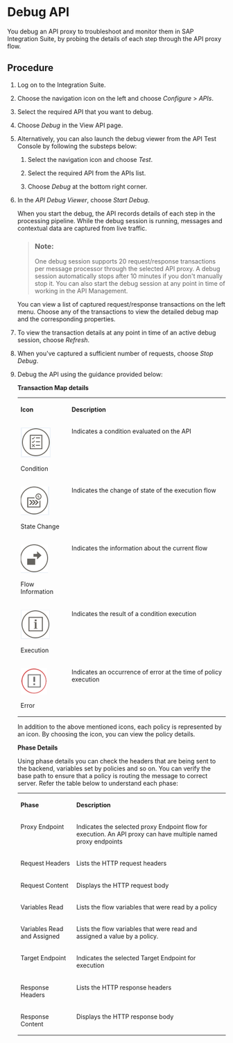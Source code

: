 <!-- loiofb2c7aa34cdc443294a325ccb7876785 -->

# Debug API

You debug an API proxy to troubleshoot and monitor them in SAP Integration Suite, by probing the details of each step through the API proxy flow.



## Procedure

1.  Log on to the Integration Suite.

2.  Choose the navigation icon on the left and choose *Configure* \> *APIs*.

3.  Select the required API that you want to debug.

4.  Choose *Debug* in the View API page.

5.  Alternatively, you can also launch the debug viewer from the API Test Console by following the substeps below:

    1.  Select the navigation icon and choose *Test*.

    2.  Select the required API from the APIs list.

    3.  Choose *Debug* at the bottom right corner.


6.  In the *API Debug Viewer*, choose *Start Debug*.

    When you start the debug, the API records details of each step in the processing pipeline. While the debug session is running, messages and contextual data are captured from live traffic.

    > ### Note:  
    > One debug session supports 20 request/response transactions per message processor through the selected API proxy. A debug session automatically stops after 10 minutes if you don't manually stop it. You can also start the debug session at any point in time of working in the API Management.

    You can view a list of captured request/response transactions on the left menu. Choose any of the transactions to view the detailed debug map and the corresponding properties.

7.  To view the transaction details at any point in time of an active debug session, choose *Refresh*.

8.  When you've captured a sufficient number of requests, choose *Stop Debug*.

9.  Debug the API using the guidance provided below:

    **Transaction Map details**


    <table>
    <tr>
    <th valign="top">

    Icon


    
    </th>
    <th valign="top">

    Description


    
    </th>
    </tr>
    <tr>
    <td valign="top">
    
    ![](images/Condition_Debug_7f30242.png)

    Condition


    
    </td>
    <td valign="top">
    
    Indicates a condition evaluated on the API


    
    </td>
    </tr>
    <tr>
    <td valign="top">
    
    ![](images/StateChange_Debug_bec35ed.png)

    State Change


    
    </td>
    <td valign="top">
    
    Indicates the change of state of the execution flow


    
    </td>
    </tr>
    <tr>
    <td valign="top">
    
    ![](images/Normal_3cefefd.png)

    Flow Information


    
    </td>
    <td valign="top">
    
    Indicates the information about the current flow


    
    </td>
    </tr>
    <tr>
    <td valign="top">
    
    ![](images/Info_Debug_8db3fb6.png)

    Execution


    
    </td>
    <td valign="top">
    
    Indicates the result of a condition execution


    
    </td>
    </tr>
    <tr>
    <td valign="top">
    
    ![](images/Error_Debug_cc46eac.png)

    Error


    
    </td>
    <td valign="top">
    
    Indicates an occurrence of error at the time of policy execution


    
    </td>
    </tr>
    </table>
    
    In addition to the above mentioned icons, each policy is represented by an icon. By choosing the icon, you can view the policy details.

    **Phase Details**

    Using phase details you can check the headers that are being sent to the backend, variables set by policies and so on. You can verify the base path to ensure that a policy is routing the message to correct server. Refer the table below to understand each phase:


    <table>
    <tr>
    <th valign="top">

    Phase


    
    </th>
    <th valign="top">

    Description


    
    </th>
    </tr>
    <tr>
    <td valign="top">
    
    Proxy Endpoint


    
    </td>
    <td valign="top">
    
    Indicates the selected proxy Endpoint flow for execution. An API proxy can have multiple named proxy endpoints


    
    </td>
    </tr>
    <tr>
    <td valign="top">
    
    Request Headers


    
    </td>
    <td valign="top">
    
    Lists the HTTP request headers


    
    </td>
    </tr>
    <tr>
    <td valign="top">
    
    Request Content


    
    </td>
    <td valign="top">
    
    Displays the HTTP request body


    
    </td>
    </tr>
    <tr>
    <td valign="top">
    
    Variables Read


    
    </td>
    <td valign="top">
    
    Lists the flow variables that were read by a policy


    
    </td>
    </tr>
    <tr>
    <td valign="top">
    
    Variables Read and Assigned


    
    </td>
    <td valign="top">
    
    Lists the flow variables that were read and assigned a value by a policy.


    
    </td>
    </tr>
    <tr>
    <td valign="top">
    
    Target Endpoint


    
    </td>
    <td valign="top">
    
    Indicates the selected Target Endpoint for execution


    
    </td>
    </tr>
    <tr>
    <td valign="top">
    
    Response Headers


    
    </td>
    <td valign="top">
    
    Lists the HTTP response headers


    
    </td>
    </tr>
    <tr>
    <td valign="top">
    
    Response Content


    
    </td>
    <td valign="top">
    
    Displays the HTTP response body


    
    </td>
    </tr>
    </table>
    

